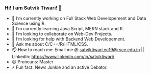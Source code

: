 ### Hi! I am Satvik Tiwari! 👋

- 🔭 I’m currently working on Full Stack Web Developement and Data Science using R.
- 🌱 I’m currently learning Java Script, MERN stack and R.
- 👯 I’m looking to collaborate on Web-Dev Projects.
- 🤔 I’m looking for help with Backend Web Developement.
- 💬 Ask me about C/C++/R/HTML/CSS.
- 📫 How to reach me: Email me @ satviktiwari.ec19@rvce.edu.in || LinkedIn: https://www.linkedin.com/in/satviktiwari/
- 😄 Pronouns: Master
- ⚡ Fun fact: News Junkie and an active Debator.
